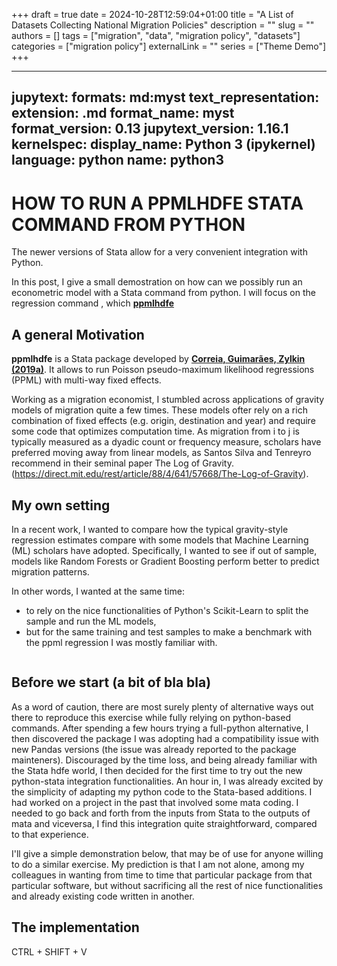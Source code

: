 +++ 
draft = true
date = 2024-10-28T12:59:04+01:00
title = "A List of Datasets Collecting National Migration Policies"
description = ""
slug = ""
authors = []
tags = ["migration", "data", "migration policy", "datasets"]
categories = ["migration policy"]
externalLink = ""
series = ["Theme Demo"]
+++

---
jupytext:
  formats: md:myst
  text_representation:
    extension: .md
    format_name: myst
    format_version: 0.13
    jupytext_version: 1.16.1
kernelspec:
  display_name: Python 3 (ipykernel)
  language: python
  name: python3
---

# HOW TO RUN A PPMLHDFE STATA COMMAND FROM PYTHON


The newer versions of Stata allow for a very convenient integration with Python.

In this post, I give a small demostration on how can we possibly run an econometric model with a Stata command from python. 
I will focus on the regression command , which  __[**ppmlhdfe**](https://scorreia.com/software/ppmlhdfe/)__



## A general Motivation
**ppmlhdfe** is a Stata package developed by __[Correia, Guimarães, Zylkin (2019a)](https://arxiv.org/abs/1903.01633)__. It allows to run Poisson pseudo-maximum likelihood regressions (PPML) with multi-way fixed effects.

Working as a migration economist, I stumbled across applications of gravity models of migration quite a few times. 
These models ofter rely on a rich combination of fixed effects (e.g. origin, destination and year) and require some code that optimizes computation time.
As migration from i to j is typically measured as a dyadic count or frequency measure, scholars have preferred moving away from linear models, as Santos Silva and Tenreyro recommend in their seminal paper The Log of Gravity. (https://direct.mit.edu/rest/article/88/4/641/57668/The-Log-of-Gravity).



## My own setting
In a recent work, I wanted to compare how the typical gravity-style regression estimates compare with some models that Machine Learning (ML) scholars have adopted.
Specifically, I wanted to see if out of sample, models like Random Forests or Gradient Boosting perform better to predict migration patterns.


In other words, I wanted at the same time:

 - to rely on the nice functionalities of Python's Scikit-Learn to split the sample and run the ML models, 
 - but for the same training and test samples to make a benchmark with the ppml regression I was mostly familiar with.


```{code-cell} ipython3

```

## Before we start (a bit of bla bla)

As a word of caution, there are most surely plenty of alternative ways out there to reproduce this exercise while fully relying on python-based commands. After spending a few hours trying a full-python alternative, I then discovered the package I was adopting had a compatibility issue with new Pandas versions (the issue was already reported to the package mainteners).
Discouraged by the time loss, and being already familiar with the Stata hdfe world, I then decided for the first time to try out the new python-stata integration functionalities. 
An hour in, I was already excited by the simplicity of adapting my python code to the Stata-based additions.
I had worked on a project in the past that involved some mata coding. I needed to go back and forth from the inputs from Stata to the outputs of mata and viceversa, I find this integration quite straightforward, compared to that experience.

I'll give a simple demonstration below, that may be of use for anyone willing to do a similar exercise. My prediction is that I am not alone, among my colleagues in wanting from time to time that particular package from that particular software, but without sacrificing all the rest of nice functionalities and already existing code written in another.

## The implementation

 CTRL + SHIFT + V